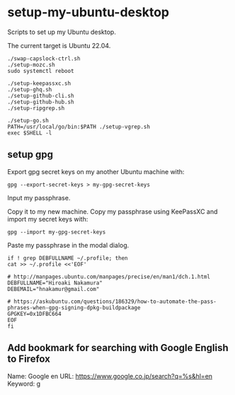 setup-my-ubuntu-desktop
=======================

Scripts to set up my Ubuntu desktop.

The current target is Ubuntu 22.04.


```
./swap-capslock-ctrl.sh
./setup-mozc.sh
sudo systemctl reboot
```

```
./setup-keepassxc.sh
./setup-ghq.sh
./setup-github-cli.sh
./setup-github-hub.sh
./setup-ripgrep.sh
```

```
./setup-go.sh
PATH=/usr/local/go/bin:$PATH ./setup-vgrep.sh
exec $SHELL -l
```

## setup gpg

Export gpg secret keys on my another Ubuntu machine with:
```
gpg --export-secret-keys > my-gpg-secret-keys
```
Input my passphrase.

Copy it to my new machine.
Copy my passphrase using KeePassXC and import my secret keys with:
```
gpg --import my-gpg-secret-keys
```
Paste my passphrase in the modal dialog.

```
if ! grep DEBFULLNAME ~/.profile; then
cat >> ~/.profile <<'EOF'

# http://manpages.ubuntu.com/manpages/precise/en/man1/dch.1.html
DEBFULLNAME="Hiroaki Nakamura"
DEBEMAIL="hnakamur@gmail.com"

# https://askubuntu.com/questions/186329/how-to-automate-the-pass-phrases-when-gpg-signing-dpkg-buildpackage
GPGKEY=0x1DFBC664
EOF
fi
```

## Add bookmark for searching with Google English to Firefox

Name: Google en
URL: https://www.google.co.jp/search?q=%s&hl=en
Keyword: g

